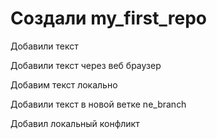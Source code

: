 ﻿# Создали my_first_repo

Добавили текст

Добавили текст через веб браузер


Добавим текст локально

Добавили текст в новой ветке ne_branch

Добавил локальный конфликт